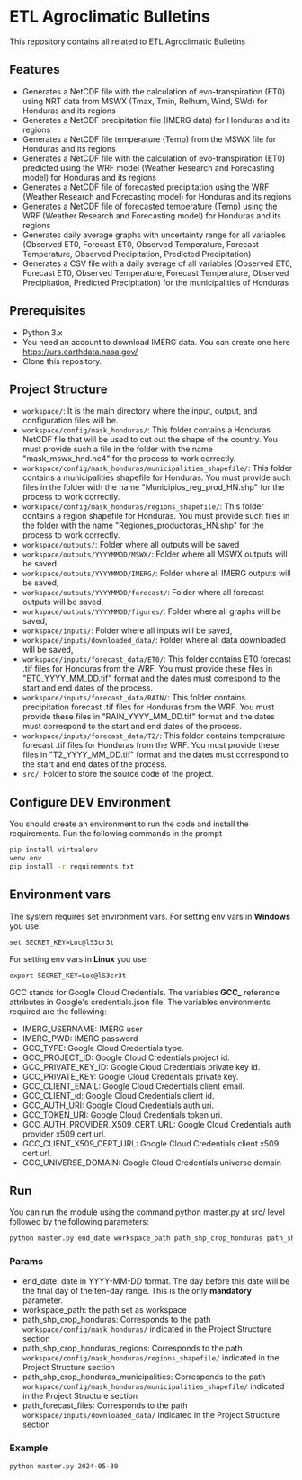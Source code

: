 # ETL Agroclimatic Bulletins
This repository contains all related to ETL Agroclimatic Bulletins

## Features

- Generates a NetCDF file with the calculation of evo-transpiration (ET0) using NRT data from MSWX (Tmax, Tmin, Relhum, Wind, SWd) for Honduras and its regions
- Generates a NetCDF precipitation file (IMERG data) for Honduras and its regions
- Generates a NetCDF file temperature (Temp) from the MSWX file for Honduras and its regions
- Generates a NetCDF file with the calculation of evo-transpiration (ET0) predicted using the WRF model (Weather Research and Forecasting model) for Honduras and its regions
- Generates a NetCDF file of forecasted precipitation using the WRF (Weather Research and Forecasting model) for Honduras and its regions
- Generates a NetCDF file of forecasted temperature (Temp) using the WRF (Weather Research and Forecasting model) for Honduras and its regions
- Generates daily average graphs with uncertainty range for all variables (Observed ET0, Forecast ET0, Observed Temperature, Forecast Temperature, Observed Precipitation, Predicted Precipitation)
- Generates a CSV file with a daily average of all variables (Observed ET0, Forecast ET0, Observed Temperature, Forecast Temperature, Observed Precipitation, Predicted Precipitation) for the municipalities of Honduras

## Prerequisites

- Python 3.x
- You need an account to download IMERG data. You can create one here https://urs.earthdata.nasa.gov/
- Clone this repository.

## Project Structure

- `workspace/`: It is the main directory where the input, output, and configuration files will be.
- `workspace/config/mask_honduras/`: This folder contains a Honduras NetCDF file that will be used to cut out the shape of the country. You must provide such a file in the folder with the name "mask_mswx_hnd.nc4" for the process to work correctly.
- `workspace/config/mask_honduras/municipalities_shapefile/`: This folder contains a municipalities shapefile for Honduras. You must provide such files in the folder with the name "Municipios_reg_prod_HN.shp" for the process to work correctly.
- `workspace/config/mask_honduras/regions_shapefile/`: This folder contains a region shapefile for Honduras. You must provide such files in the folder with the name "Regiones_productoras_HN.shp" for the process to work correctly.
- `workspace/outputs/`: Folder where all outputs will be saved
- `workspace/outputs/YYYYMMDD/MSWX/`: Folder where all MSWX outputs will be saved
- `workspace/outputs/YYYYMMDD/IMERG/`: Folder where all IMERG outputs will be saved, 
- `workspace/outputs/YYYYMMDD/forecast/`: Folder where all forecast outputs will be saved, 
- `workspace/outputs/YYYYMMDD/figures/`: Folder where all graphs will be saved, 
- `workspace/inputs/`: Folder where all inputs will be saved, 
- `workspace/inputs/downloaded_data/`: Folder where all data downloaded will be saved, 
- `workspace/inputs/forecast_data/ET0/`: This folder contains ET0 forecast .tif files for Honduras from the WRF. You must provide these files in "ET0_YYYY_MM_DD.tif" format and the dates must correspond to the start and end dates of the process.
- `workspace/inputs/forecast_data/RAIN/`: This folder contains precipitation forecast .tif files for Honduras from the WRF. You must provide these files in "RAIN_YYYY_MM_DD.tif" format and the dates must correspond to the start and end dates of the process.
- `workspace/inputs/forecast_data/T2/`: This folder contains temperature forecast .tif files for Honduras from the WRF. You must provide these files in "T2_YYYY_MM_DD.tif" format and the dates must correspond to the start and end dates of the process.
- `src/`: Folder to store the source code of the project.

## Configure DEV Environment

You should create an environment to run the code and install the requirements. Run the following commands in the prompt

````bash
pip install virtualenv
venv env
pip install -r requirements.txt
````
## Environment vars
The system requires set environment vars. 
For setting env vars in **Windows** you use:

```
set SECRET_KEY=Loc@lS3cr3t

```
For setting env vars in **Linux** you use:

```
export SECRET_KEY=Loc@lS3cr3t

```
GCC stands for Google Cloud Credentials. The variables **GCC_** reference attributes in Google's credentials.json file.
The variables environments required are the following:

* IMERG_USERNAME: IMERG user
* IMERG_PWD: IMERG password
* GCC_TYPE: Google Cloud Credentials type.
* GCC_PROJECT_ID: Google Cloud Credentials project id.
* GCC_PRIVATE_KEY_ID: Google Cloud Credentials private key id.
* GCC_PRIVATE_KEY: Google Cloud Credentials private key.
* GCC_CLIENT_EMAIL: Google Cloud Credentials client email.
* GCC_CLIENT_id: Google Cloud Credentials client id.
* GCC_AUTH_URI: Google Cloud Credentials auth uri.
* GCC_TOKEN_URI: Google Cloud Credentials token uri.
* GCC_AUTH_PROVIDER_X509_CERT_URL: Google Cloud Credentials auth provider x509 cert url.
* GCC_CLIENT_X509_CERT_URL: Google Cloud Credentials client x509 cert url.
* GCC_UNIVERSE_DOMAIN: Google Cloud Credentials universe domain


## Run

You can run the module using the command python master.py at src/ level followed by the following parameters:

````bash
python master.py end_date workspace_path path_shp_crop_honduras path_shp_crop_honduras_regions path_shp_crop_honduras_municipalities path_forecast_files
````

### Params
- end_date: date in YYYY-MM-DD format. The day before this date will be the final day of the ten-day range. This is the only **mandatory** parameter.
- workspace_path: the path set as workspace 
- path_shp_crop_honduras: Corresponds to the path `workspace/config/mask_honduras/` indicated in the Project Structure section
- path_shp_crop_honduras_regions: Corresponds to the path `workspace/config/mask_honduras/regions_shapefile/` indicated in the Project Structure section
- path_shp_crop_honduras_municipalities: Corresponds to the path `workspace/config/mask_honduras/municipalities_shapefile/` indicated in the Project Structure section
- path_forecast_files: Corresponds to the path `workspace/inputs/downloaded_data/` indicated in the Project Structure section
  
### Example
````bash
python master.py 2024-05-30
````
